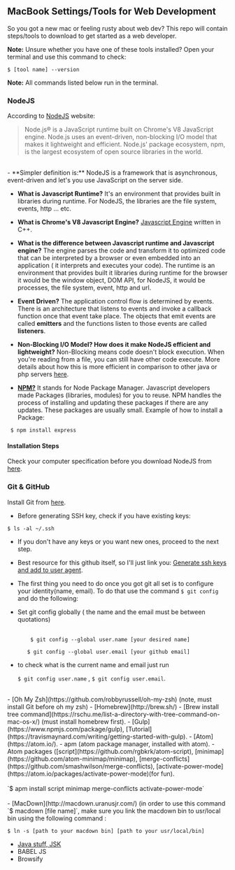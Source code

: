 ## MacBook Settings/Tools for Web Development
So you got a new mac or feeling rusty about web dev? This repo will contain steps/tools to download to get started as a web developer.

**Note:** Unsure whether you have one of these tools installed? Open your terminal and use this command to check:
  ```
  $ [tool name] --version
  ```

**Note:** All commands listed below run in the terminal.

### NodeJS

According to [NodeJS](https://nodejs.org/en/) website:

>Node.js® is a JavaScript runtime built on Chrome's V8 JavaScript engine. Node.js uses an event-driven, non-blocking I/O model that makes it lightweight and efficient. Node.js' package ecosystem, npm, is the largest ecosystem of open source libraries in the world.

<br>
 - **Simpler definition is:** NodeJS is a framework that is asynchronous, event-driven and let's you use JavaScript on the server side.


 - **What is Javascript Runtime?** It's an environment that provides built in libraries during runtime. For NodeJS, the libraries are  the file system, events, http ... etc.

 - **What is Chrome's V8 Javascript Engine?** [Javascript Engine](https://developers.google.com/v8/) written in C++.

 - **What is the difference between Javascript runtime and Javascript engine?** The engine parses the code and transform it to optimized code that can be interpreted by a browser or even embedded into an application ( it interprets and executes your code). The runtime is an environment that provides built it libraries during runtime for the browser it would be the window object, DOM API, for NodeJS, it would be processes, the file system, event, http and url.

 - **Event Driven?** The application control flow is determined by events. There is an architecture that listens to events and invoke a callback function once that event take place. The objects that emit events are called **emitters** and the functions listen to those events are called **listeners**.

 - **Non-Blocking I/O Model? How does it make NodeJS efficient and lightweight?**
 Non-Blocking means code doesn't block execution. When you're reading from a file, you can still have other code execute. More details about how this is more efficient in comparison to other java or php servers [here](http://stackoverflow.com/questions/10570246/what-is-non-blocking-or-asynchronous-i-o-in-node-js).


 - [**NPM?**](https://docs.npmjs.com/getting-started/what-is-npm) It stands for Node Package Manager. Javascript developers made Packages (libraries, modules) for you to reuse. NPM handles the process of installing and updating these packages if there are any updates. These packages are usually small.  Example of how to install a Package:
 ```
  $ npm install express
 ```

#### Installation Steps
Check your computer specification before you download NodeJS from [here](ttps://nodejs.org/en/download/).

### Git & GitHub
Install Git from [here](https://git-scm.com/download/mac).
 - Before generating SSH key, check if you have existing keys:

 ```
 $ ls -al ~/.ssh
 ```
 - If you don't have any keys or you want new ones, proceed to the next step.
 - Best resource for this github itself, so I'll just link you: [Generate ssh keys and add to user agent](https://help.github.com/articles/generating-a-new-ssh-key-and-adding-it-to-the-ssh-agent/).

 - The first thing you need to do once you got git all set is to configure your identity(name, email). To do that use the command `$ git config` and do the following:
  - Set git config globally ( the name and the email must be between quotations)<br>
 	<br>
 	```
 		$ git config --global user.name [your desired name]
 	 ```
 	 ```
 	 	$ git config --global user.email [your github email]
 	 ```

   - to check what is the current name and email just run

   	 `$ git config user.name` , `$ git config user.email`.

 <br>
 - [Oh My Zsh](https://github.com/robbyrussell/oh-my-zsh) (note, must install Git before oh my zsh)
 - [Homebrew](http://brew.sh/)
 - [Brew install tree command](https://rschu.me/list-a-directory-with-tree-command-on-mac-os-x/) (must install homebrew first).
 - [Gulp](https://www.npmjs.com/package/gulp), [Tutorial](https://travismaynard.com/writing/getting-started-with-gulp).
 - [Atom](https://atom.io/).
 - apm (atom package manager, installed with atom).
 - Atom packages ([script](https://github.com/rgbkrk/atom-script), [minimap](https://github.com/atom-minimap/minimap), [merge-conflicts](https://github.com/smashwilson/merge-conflicts), [activate-power-mode](https://atom.io/packages/activate-power-mode)(for fun).<br>
 <br>
    `$ apm install script minimap merge-conflicts activate-power-mode`
 <br>
 <br>
 - [MacDown](http://macdown.uranusjr.com/) (in order to use this command `$ macdown [file name]`, make sure you link the macdown bin to usr/local bin using the following command :

  ``$ ln -s [path to your macdown bin] [path to your usr/local/bin]
  ``
  <br>

 - [Java stuff, JSK](http://www.oracle.com/technetwork/java/javase/downloads/index-jsp-138363.html)
 - BABEL JS
 - Browsify